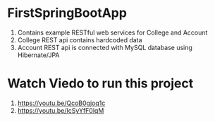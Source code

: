 # FirstSpringBootApp

1. Contains example RESTful web services for College and Account 
1. College REST api contains hardcoded data
1. Account REST api is connected with MySQL database using Hibernate/JPA 

# Watch Viedo to run this project
1. https://youtu.be/QcoB0gjoq1c
1. https://youtu.be/IcSyYfF0lqM
